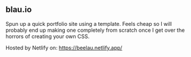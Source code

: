 <h2>blau.io</h2>

Spun up a quick portfolio site using a template. Feels cheap so I will probably end up making one completely from scratch once I get over the horrors of creating your own CSS.

Hosted by Netlify on: https://beelau.netlify.app/
